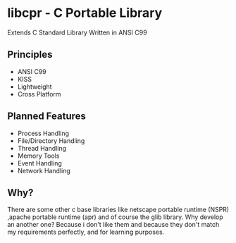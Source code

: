 libcpr - C Portable Library
===================================

Extends C Standard Library 
Written in ANSI C99

## Principles

* ANSI C99
* KISS
* Lightweight
* Cross Platform

## Planned Features

* Process Handling
* File/Directory Handling
* Thread Handling
* Memory Tools
* Event Handling
* Network Handling

## Why?

There are some other c base libraries like netscape portable runtime (NSPR) 
,apache portable runtime (apr) and of course the glib library. Why develop
an another one? Because i don't like them and because they don't match my
requirements perfectly, and for learning purposes.    
